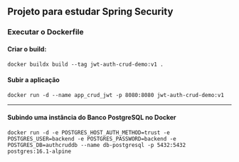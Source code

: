 Projeto para estudar Spring Security
---

### Executar o Dockerfile

#### Criar o build:
`docker buildx build --tag jwt-auth-crud-demo:v1 .`

#### Subir a aplicação 
`docker run -d --name app_crud_jwt -p 8080:8080 jwt-auth-crud-demo:v1`

---

#### Subindo uma instância do Banco PostgreSQL no Docker
`docker run -d -e POSTGRES_HOST_AUTH_METHOD=trust -e POSTGRES_USER=backend -e POSTGRES_PASSWORD=backend -e POSTGRES_DB=authcruddb --name db-postgresql -p 5432:5432 postgres:16.1-alpine`
